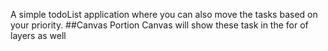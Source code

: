 A simple todoList application where you can also move the tasks based on your priority.
##Canvas Portion
Canvas will show these task in the for of layers as well
